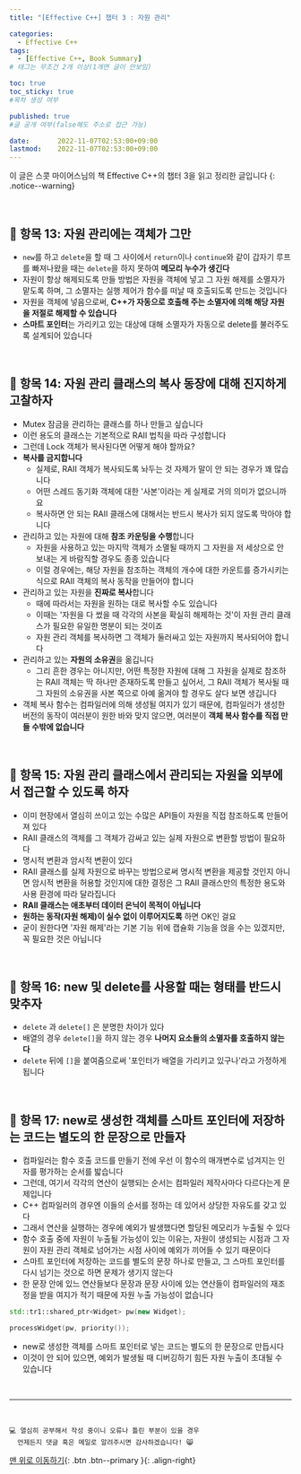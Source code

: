 ```yaml
---
title: "[Effective C++] 챕터 3 : 자원 관리" 

categories:
  - Effective C++
tags:
  - [Effective C++, Book Summary]
# 태그는 무조건 2개 이상(1개면 글이 안보임)

toc: true
toc_sticky: true
#목차 생성 여부

published: true
#글 공개 여부(false해도 주소로 접근 가능)

date:       2022-11-07T02:53:00+09:00
lastmod:    2022-11-07T02:53:00+09:00
---
```


이 글은 스콧 마이어스님의 책 Effective C++의 챕터 3을 읽고 정리한 글입니다
{: .notice--warning}

<br>

## 📌 항목 13: 자원 관리에는 객체가 그만

- `new`를 하고 `delete`을 할 때 그 사이에서 `return`이나 `continue`와 같이 갑자기 루프를 빠져나왔을 때는 `delete`을 하지 못하여 **메모리 누수가 생긴다**
- 자원이 항상 해제되도록 만들 방법은 자원을 객체에 넣고 그 자원 해제를 소멸자가 맡도록 하며, 그 소멸자는 실행 제어가 함수를 떠날 때 호출되도록 만드는 것입니다
- 자원을 객체에 넣음으로써, **C++가 자동으로 호출해 주는 소멸자에 의해 해당 자원을 저절로 해제할 수 있습니다**
- **스마트 포인터**는 가리키고 있는 대상에 대해 소멸자가 자동으로 delete를 불러주도록 설계되어 있습니다

<br>

## 📌 항목 14: 자원 관리 클래스의 복사 동장에 대해 진지하게 고찰하자

- Mutex 잠금을 관리하는 클래스를 하나 만들고 싶습니다
- 이런 용도의 클래스는 기본적으로 RAII 법칙을 따라 구성합니다
- 그런데 Lock 객체가 복사된다면 어떻게 해야 할까요?
- **복사를 금지합니다**
  - 실제로, RAII 객체가 복사되도록 놔두는 것 자제가 말이 안 되는 경우가 꽤 많습니다
  - 어떤 스레드 동기화 객체에 대한 '사본'이라는 게 실제로 거의 의미가 없으니까요
  - 복사하면 안 되는 RAII 클래스에 대해서는 반드시 복사가 되지 않도록 막아야 합니다
- 관리하고 있는 자원에 대해 **참조 카운팅을 수행**합니다
  - 자원을 사용하고 있는 마지막 객체가 소멸될 때까지 그 자원을 저 세상으로 안 보내는 게 바람직할 경우도 종종 있습니다
  - 이럴 경우에는, 해당 자원을 참조하는 객체의 개수에 대한 카운트를 증가시키는 식으로 RAII 객체의 복사 동작을 만들어야 합니다
- 관리하고 있는 자원을 **진짜로 복사**합니다
  - 때에 따라서는 자원을 원하는 대로 복사할 수도 있습니다
  - 이때는 '자원을 다 썼을 때 각각의 사본을 확실히 해제하는 것'이 자원 관리 클래스가 필요한 유일한 명분이 되는 것이죠
  - 자원 관리 객체를 복사하면 그 객체가 둘러싸고 있는 자원까지 복사되어야 합니다
- 관리하고 있는 **자원의 소유권**을 옮깁니다
  - 그리 흔한 경우는 아니지만, 어떤 특정한 자원에 대해 그 자원을 실제로 참조하는 RAII 객체는 딱 하나만 존재하도록 만들고 싶어서, 그 RAII 객체가 복사될 때 그 자원의 소유권을 사본 쪽으로 아예 옮겨야 할 경우도 살다 보면 생깁니다
- 객체 복사 함수는 컴파일러에 의해 생성될 여지가 있기 때문에, 컴파일러가 생성한 버전의 동작이 여러분이 원한 바와 맞지 않으면, 여러분이 **객체 복사 함수를 직접 만들 수밖에 없습니다**

<br>

## 📌 항목 15: 자원 관리 클래스에서 관리되는 자원을 외부에서 접근할 수 있도록 하자

- 이미 현장에서 열심히 쓰이고 있는 수많은 API들이 자원을 직접 참조하도록 만들어져 있다
- RAII 클래스의 객체를 그 객체가 감싸고 있는 실제 자원으로 변환할 방법이 필요하다
- 명시적 변환과 암시적 변환이 있다
- RAII 클래스를 실제 자원으로 바꾸는 방법으로써 명시적 변환을 제공할 것인지 아니면 암시적 변환을 허용할 것인지에 대한 결정은 그 RAII 클래스만의 특정한 용도와 사용 환경에 따라 달라집니다
- **RAII 클래스는 애초부터 데이터 은닉이 목적이 아닙니다**
- **원하는 동작(자원 해제)이 실수 없이 이루어지도록** 하면 OK인 걸요
- 굳이 원한다면 '자원 해제'라는 기본 기능 위에 캡슐화 기능을 얹을 수는 있겠지만, 꼭 필요한 것은 아닙니다

<br>

## 📌 항목 16: new 및 delete를 사용할 때는 형태를 반드시 맞추자

- `delete` 과 `delete[]` 은 분명한 차이가 있다
- 배열의 경우 `delete[]`을 하지 않는 경우 **나머지 요소들의 소멸자를 호출하지 않는다**
- `delete` 뒤에 `[]`을 붙여줌으로써 '포인터가 배열을 가리키고 있구나'라고 가정하게 됩니다

<br>

## 📌 항목 17: new로 생성한 객체를 스마트 포인터에 저장하는 코드는 별도의 한 문장으로 만들자

- 컴파일러는 함수 호출 코드를 만들기 전에 우선 이 함수의 매개변수로 넘겨지는 인자를 평가하는 순서를 밟습니다
- 그런데, 여기서 각각의 연산이 실행되는 순서는 컴파일러 제작사마다 다르다는게 문제입니다
- C++ 컴파일러의 경우엔 이들의 순서를 정하는 데 있어서 상당한 자유도를 갖고 있다
- 그래서 연산을 실행하는 경우에 예외가 발생했다면 할당된 메모리가 누출될 수 있다
- 함수 호출 중에 자원이 누출될 가능성이 있는 이유는, 자원이 생성되는 시점과 그 자원이 자원 관리 객체로 넘어가는 시점 사이에 예외가 끼어들 수 있기 때문이다
- 스마트 포인터에 저장하는 코드를 별도의 문장 하나로 만들고, 그 스마트 포인터를 다시 넘기는 것으로 하면 문제가 생기지 않는다
- 한 문장 안에 있느 연산들보다 문장과 문장 사이에 있는 연산들이 컴파일러의 재조정을 받을 여지가 적기 때문에 자원 누출 가능성이 없습니다

```cpp
std::tr1::shared_ptr<Widget> pw(new Widget);

processWidget(pw, priority());
```

- new로 생성한 객체를 스마트 포인터로 넣는 코드는 별도의 한 문장으로 만듭시다
- 이것이 안 되어 있으면, 예외가 발생될 때 디버깅하기 힘든 자원 누출이 초대될 수 있습니다

<br>

***
<br>

    💻 열심히 공부해서 작성 중이니 오류나 틀린 부분이 있을 경우 
      언제든지 댓글 혹은 메일로 알려주시면 감사하겠습니다! 😸

[맨 위로 이동하기](#){: .btn .btn--primary }{: .align-right}